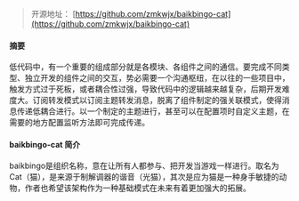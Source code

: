 >开源地址： [https://github.com/zmkwjx/baikbingo-cat](https://github.com/zmkwjx/baikbingo-cat)

#### 摘要
低代码中，有一个重要的组成部分就是各模块、各组件之间的通信。要完成不同类型、独立开发的组件之间的交互，势必需要一个沟通枢纽，在以往的一些项目中，触发方式过于死板，或者耦合性过强，导致代码中的逻辑越来越复杂，后期开发难度大。订阅转发模式以订阅主题转发消息，脱离了组件制定的强关联模式，使得消息传递低耦合进行。以一个制定的主题进行，甚至可以在配置项时自定义主题，在需要的地方配置监听方法即可完成传递。

#### baikbingo-cat 简介
baikbingo是组织名称，意在让所有人都参与、把开发当游戏一样进行。取名为Cat（猫），是来源于制解调器的谐音（光猫），其次是应为猫是一种身手敏捷的动物，作者也希望该架构作为一种基础模式在未来有着更加强大的拓展。